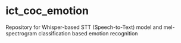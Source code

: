 # ict_coc_emotion
Repository for Whisper-based STT (Speech-to-Text) model and mel-spectrogram classification based emotion recognition
